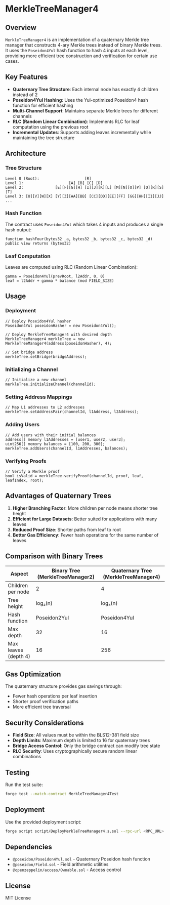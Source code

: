 # MerkleTreeManager4

## Overview

`MerkleTreeManager4` is an implementation of a quaternary Merkle tree manager that constructs 4-ary Merkle trees instead of binary Merkle trees. It uses the `Poseidon4Yul` hash function to hash 4 inputs at each level, providing more efficient tree construction and verification for certain use cases.

## Key Features

- **Quaternary Tree Structure**: Each internal node has exactly 4 children instead of 2
- **Poseidon4Yul Hashing**: Uses the Yul-optimized Poseidon4 hash function for efficient hashing
- **Multi-Channel Support**: Maintains separate Merkle trees for different channels
- **RLC (Random Linear Combination)**: Implements RLC for leaf computation using the previous root
- **Incremental Updates**: Supports adding leaves incrementally while maintaining the tree structure

## Architecture

### Tree Structure

```
Level 0 (Root):                    [R]
Level 1:                    [A] [B] [C] [D]
Level 2:              [E][F][G][H] [I][J][K][L] [M][N][O][P] [Q][R][S][T]
Level 3: [U][V][W][X] [Y][Z][AA][BB] [CC][DD][EE][FF] [GG][HH][II][JJ] ...
```

### Hash Function

The contract uses `Poseidon4Yul` which takes 4 inputs and produces a single hash output:

```solidity
function hashFour(bytes32 _a, bytes32 _b, bytes32 _c, bytes32 _d) public view returns (bytes32)
```

### Leaf Computation

Leaves are computed using RLC (Random Linear Combination):

```
gamma = Poseidon4Yul(prevRoot, l2Addr, 0, 0)
leaf = l2Addr + gamma * balance (mod FIELD_SIZE)
```

## Usage

### Deployment

```solidity
// Deploy Poseidon4Yul hasher
Poseidon4Yul poseidonHasher = new Poseidon4Yul();

// Deploy MerkleTreeManager4 with desired depth
MerkleTreeManager4 merkleTree = new MerkleTreeManager4(address(poseidonHasher), 4);

// Set bridge address
merkleTree.setBridge(bridgeAddress);
```

### Initializing a Channel

```solidity
// Initialize a new channel
merkleTree.initializeChannel(channelId);
```

### Setting Address Mappings

```solidity
// Map L1 addresses to L2 addresses
merkleTree.setAddressPair(channelId, l1Address, l2Address);
```

### Adding Users

```solidity
// Add users with their initial balances
address[] memory l1Addresses = [user1, user2, user3];
uint256[] memory balances = [100, 200, 300];
merkleTree.addUsers(channelId, l1Addresses, balances);
```

### Verifying Proofs

```solidity
// Verify a Merkle proof
bool isValid = merkleTree.verifyProof(channelId, proof, leaf, leafIndex, root);
```

## Advantages of Quaternary Trees

1. **Higher Branching Factor**: More children per node means shorter tree height
2. **Efficient for Large Datasets**: Better suited for applications with many leaves
3. **Reduced Proof Size**: Shorter paths from leaf to root
4. **Better Gas Efficiency**: Fewer hash operations for the same number of leaves

## Comparison with Binary Trees

| Aspect | Binary Tree (MerkleTreeManager2) | Quaternary Tree (MerkleTreeManager4) |
|--------|-----------------------------------|--------------------------------------|
| Children per node | 2 | 4 |
| Tree height | log₂(n) | log₄(n) |
| Hash function | Poseidon2Yul | Poseidon4Yul |
| Max depth | 32 | 16 |
| Max leaves (depth 4) | 16 | 256 |

## Gas Optimization

The quaternary structure provides gas savings through:
- Fewer hash operations per leaf insertion
- Shorter proof verification paths
- More efficient tree traversal

## Security Considerations

- **Field Size**: All values must be within the BLS12-381 field size
- **Depth Limits**: Maximum depth is limited to 16 for quaternary trees
- **Bridge Access Control**: Only the bridge contract can modify tree state
- **RLC Security**: Uses cryptographically secure random linear combinations

## Testing

Run the test suite:

```bash
forge test --match-contract MerkleTreeManager4Test
```

## Deployment

Use the provided deployment script:

```bash
forge script script/DeployMerkleTreeManager4.s.sol --rpc-url <RPC_URL> --broadcast
```

## Dependencies

- `@poseidon/Poseidon4Yul.sol` - Quaternary Poseidon hash function
- `@poseidon/Field.sol` - Field arithmetic utilities
- `@openzeppelin/access/Ownable.sol` - Access control

## License

MIT License
